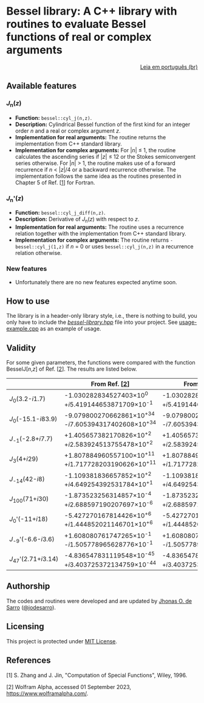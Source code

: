 # Bessel library: A C++ library with routines to evaluate Bessel functions of real or complex arguments

<p align="right"><a href="README.pt-br.md">Leia em português (br)</a></p>

## Available features

### <nobr>*J*<sub>n</sub>(*z*)</nobr>
  - **Function:** `bessel::cyl_j(n,z)`.
  - **Description:** Cylindrical Bessel function of the first kind for an integer order *n* and a real or complex argument *z*.
  - **Implementation for real arguments:** The routine returns the implementation from C++ standard library.
  - **Implementation for complex arguments:** For <nobr>|*n*| ≤ 1</nobr>, the routine calculates the ascending series if <nobr>|*z*| ≤ 12</nobr> or the Stokes semiconvergent series otherwise.
  For <nobr>|*n*| > 1</nobr>, the routine makes use of a forward recurrence if <nobr>*n* < |*z*|/4</nobr> or a backward recurrence otherwise.
  The implementation follows the same idea as the routines presented in Chapter 5 of <nobr>Ref. [[1](#references)]</nobr> for Fortran.

### <nobr>*J*<sub>n</sub>'(*z*)</nobr>
  - **Function:** `bessel::cyl_j_diff(n,z)`.
  - **Description:** Derivative of <nobr>*J*<sub>n</sub>(*z*)</nobr> with respect to *z*.
  - **Implementation for real arguments:** The routine uses a recurrence relation together with the implementation from C++ standard library.
  - **Implementation for complex arguments:** The routine returns `-bessel::cyl_j(1,z)` if <nobr>*n* = 0</nobr> or uses `bessel::cyl_j(n,z)` in a recurrence relation otherwise.

### New features
  - Unfortunately there are no new features expected anytime soon.

## How to use

The library is in a header-only library style, i.e., there is nothing to build, you only have to include the *<a href="bessel-library.hpp">bessel-library.hpp</a>* file into your project.
See <a href="usage-example.cpp">usage-example.cpp</a> as an example of usage.

## Validity

For some given parameters, the functions were compared with the function BesselJ[*n*,*z*] of <nobr>Ref. [[2](#references)]</nobr>. The results are listed below.

|                                            | From Ref. [[2](#references)]                                                   | From this library                                                                    |
|--------------------------------------------|--------------------------------------------------------------------------------|--------------------------------------------------------------------------------------|
|<nobr>*J*<sub>0</sub>(3.2-*i*1.7)</nobr>    |-1.030282834527403×10<sup>0</sup><br/>  +*i*5.419144653871709×10<sup>-1</sup>   |-1.03028283452740**4**×10<sup>0</sup><br/>  +*i*5.41914465387170**5**×10<sup>-1</sup> |
|<nobr>*J*<sub>0</sub>(-15.1-*i*83.9)</nobr> |-9.079800270662861×10<sup>+34</sup><br/>-*i*7.605394317402608×10<sup>+34</sup>  |-9.079800270662**912**×10<sup>+34</sup><br/>-*i*7.6053943174026**56**×10<sup>+34</sup>|
|<nobr>*J*<sub>-1</sub>(-2.8+*i*7.7)</nobr>  |+1.405657382170826×10<sup>+2</sup><br/> +*i*2.583924513755478×10<sup>+2</sup>   |+1.40565738217082**8**×10<sup>+2</sup><br/> +*i*2.58392451375547**9**×10<sup>+2</sup> |
|<nobr>*J*<sub>3</sub>(4+*i*29)</nobr>       |+1.807884960557100×10<sup>+11</sup><br/>+*i*1.717728203190626×10<sup>+11</sup>  |+1.807884960557100×10<sup>+11</sup><br/>    +*i*1.717728203190626×10<sup>+11</sup>    |
|<nobr>*J*<sub>-14</sub>(42-*i*8)</nobr>     |-1.109381836657852×10<sup>+2</sup><br/> +*i*4.649254392531784×10<sup>+1</sup>   |-1.109381836657852×10<sup>+2</sup><br/>     +*i*4.64925439253178**5**×10<sup>+1</sup> |
|<nobr>*J*<sub>100</sub>(71+*i*30)</nobr>    |-1.873523256314857×10<sup>-4</sup><br/> +*i*2.688597190207697×10<sup>-6</sup>   |-1.8735232563148**47**×10<sup>-4</sup><br/> +*i*2.68859719020**8606**×10<sup>-6</sup> |
|<nobr>*J*<sub>0</sub>'(-11+*i*18)</nobr>    |-5.427270167814426×10<sup>+6</sup><br/> +*i*1.444852021146701×10<sup>+6</sup>   |-5.427270167814426×10<sup>+6</sup><br/>     +*i*1.44485202114670**2**×10<sup>+6</sup> |
|<nobr>*J*<sub>-9</sub>'(-6.6-*i*3.6)</nobr> |+1.608080761747265×10<sup>-1</sup><br/> -*i*1.505778965628776×10<sup>-1</sup>   |+1.60808076174726**4**×10<sup>-1</sup><br/> -*i*1.50577896562877**1**×10<sup>-1</sup> |
|<nobr>*J*<sub>47</sub>'(2.71+*i*3.14)</nobr>|-4.836547831119548×10<sup>-45</sup><br/>+*i*3.403725372134759×10<sup>-44</sup>  |-4.8365478311195**86**×10<sup>-45</sup><br/>+*i*3.40372537213475**6**×10<sup>-44</sup>|

## Authorship

The codes and routines were developed and are updated by <a href="https://www.researchgate.net/profile/Jhonas-de-Sarro">Jhonas O. de Sarro</a> ([@jodesarro]( https://github.com/jodesarro )).

## Licensing

This project is protected under <a href="LICENSE">MIT License</a>. 

## References

[1] S. Zhang and J. Jin, "Computation of Special Functions", Wiley, 1996.

[2] Wolfram Alpha, accessed 01 September 2023, <https://www.wolframalpha.com/>.